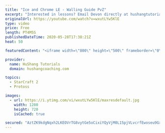 ```yaml
---
title: "Ice and Chrome LE - Walling Guide PvZ"
excerpt: "Interested in lessons? Email Devon directly at hushangtutorials@outlook.com ------------------------------------------------------------------------------------------------------- Want to support HuShang Tutorials directly? Patreon is a website where you can contribute a monthly donation that will help"
originalUrl: https://youtube.com/watch?v=wxutLYw5KlE
type: video
price: Free
length: PT4M5S
publishedDateTime: 2020-05-28T17:38:21Z
heat: 50

featuredContent: "<iframe width=\"800\" height=\"500\" frameborder=\"0\" src=\"https://www.youtube.com/embed/wxutLYw5KlE\" allow=\"accelerometer; autoplay; encrypted-media; gyroscope; picture-in-picture\" allowfullscreen></iframe>"

provider:
  name: HuShang Tutorials
  domain: hushangcoaching.com

topics:
  - StarCraft 2
  - Protoss

images:
  - url: https://i.ytimg.com/vi/wxutLYw5KlE/maxresdefault.jpg
    width: 1280
    height: 720
    isCached: true

secured: "AztZK9kdgNqxh2LKEOVrTG8vytGe5oCixiYQyVjM0L15pjVLvcrfEwoseu9Gxyz4pcMxaG+sfgi3ztR2qfXiG3IuTcP1TWKfeiZpnjN6hfrQHalzcCbqELLevqYBQ6720OMk5eQCVFPYI0F8dmoYaLvnmBJfgs5gikm6QqwWTbxwIyJBdHMVph99g1XISXNYDfnTWcXYryiTtGobB87kotqL+2FfbCEqo5CTSJjTm5S2VJaExqV3KCmma0QT1j7zSdxfajAQISgIh1AB+aQMoi9DXl4aKdw+YFCLQ0HZIQ9W2b7uOEGOyu9L3LV1dbF3AkQXqKL2ngdJ8l4DiYKWj67Nwljh0zT210+yt7+/zNN+0mCld8QXIEAvK/r0wDCupJlJJLxSFHBRGKkfjXqhTMfR6JzWJnPlqCy1OZWdWqA=;YHxqVnbF4Dbb+xDdjl0pOA=="
---
```


